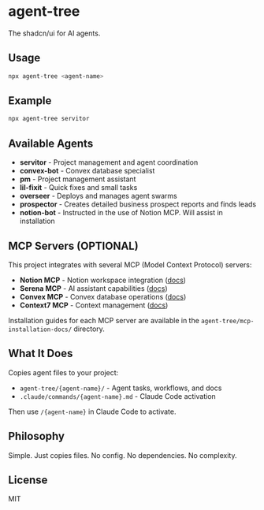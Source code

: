 # agent-tree

The shadcn/ui for AI agents.

## Usage

```bash
npx agent-tree <agent-name>
```

## Example

```bash
npx agent-tree servitor
```

## Available Agents

- **servitor** - Project management and agent coordination
- **convex-bot** - Convex database specialist  
- **pm** - Project management assistant
- **lil-fixit** - Quick fixes and small tasks
- **overseer** - Deploys and manages agent swarms
- **prospector** - Creates detailed business prospect reports and finds leads
- **notion-bot** - Instructed in the use of Notion MCP. Will assist in installation

## MCP Servers (OPTIONAL)

This project integrates with several MCP (Model Context Protocol) servers:

- **Notion MCP** - Notion workspace integration ([docs](https://github.com/Notion-MCP/notion-mcp))
- **Serena MCP** - AI assistant capabilities ([docs](https://github.com/serena-mcp/serena-mcp))
- **Convex MCP** - Convex database operations ([docs](https://github.com/get-convex/convex-mcp))
- **Context7 MCP** - Context management ([docs](https://github.com/context7/context7-mcp))

Installation guides for each MCP server are available in the `agent-tree/mcp-installation-docs/` directory.

## What It Does

Copies agent files to your project:
- `agent-tree/{agent-name}/` - Agent tasks, workflows, and docs
- `.claude/commands/{agent-name}.md` - Claude Code activation

Then use `/{agent-name}` in Claude Code to activate.

## Philosophy

Simple. Just copies files. No config. No dependencies. No complexity.

## License

MIT